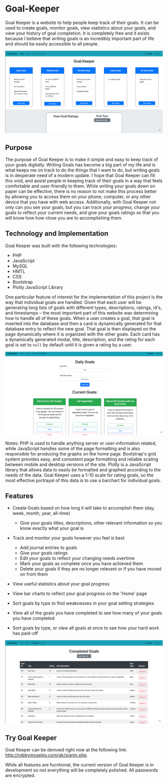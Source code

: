 # Goal-Keeper

Goal Keeper is a website to help people keep track of their goals. It can be used to create goals, monitor goals, view statistics about your goals, and view your history of goal completion. It is completely free and it exists because I believe that writing goals is an incredibly important part of life and should be easily accessible to all people.

![Goal Keeper](/gk-images/home.png)

## Purpose

The purpose of Goal Keeper is to make it simple and easy to keep track of your goals digitally. Writing Goals has become a big part of my life and is what keeps me on track to do the things that I want to do, but writing goals is in desperate need of a modern update. I hope that Goal Keeper can fill this void, and assist people in keeping track of their goals in a way that feels comfortable and user-friendly to them. While writing your goals down on paper can be effective, there is no reason to not make this process better by allowing you to access them on your phone, computer, or any other device that you have with web access. Additionally, with Goal Keeper not only can you see your goals, but you can track your progress, change your goals to reflect your current needs, and give your goals ratings so that you will know how how close you are to accomplishing them.

## Technology and Implementation

Goal Keeper was built with the following technologies:

* PHP
* JavaScript
* MySQL
* HMTL
* CSS
* Bootstrap
* Plotly JavaScript Library

One particular feature of interest for the implementation of this project is the way that individual goals are handled. Given that each user will be generating long lists of goals with different types, descriptions, ratings, id's, and timestamps – the most important part of this website was determining how to handle all of these goals. When a user creates a goal, that goal is inserted into the database and then a card is dynamically generated for that database entry to reflect the new goal. That goal is then displayed on the page dynamically where it is organized with the other goals. Each card has a dynamically generated modal, title, description, and the rating for each goal is set to `null` by default until it is given a rating by a user.

![Goal Keeper](/gk-images/example.png)

Notes: PHP is used to handle anything server or user-information related, while JavaScript handles some of the page formatting and is also responsible for producing the graphs on the home page. Bootstrap's grid system provides easy, and consistent page formatting and reliable scaling between mobile and desktop versions of the site. Plotly is a JavaScript library that allows data to easily be formatted and graphed according to the needs of the data. Goal Keeper uses a 1-10 scale for rating goals, so the most effective portrayal of this data is to use a barchart for individual goals. 

## Features

* Create Goals based on how long it will take to accomplish them (day, week, month, year, all-time)
  * Give your goals titles, descriptions, other relevant information so you know exactly what your goal is

* Track and monitor your goals however you feel is best
  * Add journal entries to goals
  * Give your goals ratings
  * Edit your goals to reflect your changing needs overtime
  * Mark your goals as complete once you have achieved them
  * Delete your goals if they are no longer relevant or if you have moved on from them

* View useful statistics about your goal progress
 * View bar charts to reflect your goal progress on the 'Home' page
 * Sort goals by type to find weaknesses in your goal setting strategies

* View all of the goals you have completed to see how many of your goals you have completed
 * Sort goals by type, or view all goals at once to see how your hard work has paid-off

![Goal Keeper](/gk-images/completed.png)

## Try Goal Keeper

Goal Keeper can be demoed right now at the following link: http://robbymoseley.com/gk/signin.php

While all features are fucntional, the current version of Goal Keeper is in development so not everything will be completely polished. All passwords are encrypted.

